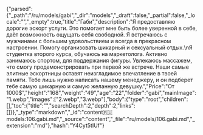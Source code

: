 {"parsed":{"_path":"/ru/models/gabi","_dir":"models","_draft":false,"_partial":false,"_locale":"","_empty":true,"title":"Габи","description":"Я предоставляю дорогие эскорт услуги. Это помогает мне быть более уверенной в себе, даёт возможность ощущать себя свободной. Я встречаюсь с мужчинами с большим удовольствием и всегда в прекрасном настроении. Помогу организовать шикарный и сексуальный отдых.\nЯ студентка второго курса, обучаюсь на маркетолога. Активно занимаюсь спортом, для поддержания фигуры. Увлекаюсь массажем, что смогу продемонстрировать при первой же встрече. Наши самые элитные эскортницы оставят неизгладимое впечатление в твоей памяти. Тебе лишь нужно написать нашему менеджеру, и он подберет тебе самую шикарную и самую желанную девушку.","Price":"От 1000$","height":"168","weight":"49","age":"22","folder":"gabi","mainImage":"1.webp","images":["2.webp","3.webp"],"body":{"type":"root","children":[],"toc":{"title":"","searchDepth":2,"depth":2,"links":[]}},"_type":"markdown","_id":"content:ru:models:106.gabi.md","_source":"content","_file":"ru/models/106.gabi.md","_extension":"md"},"hash":"Y4Cyt5tIUf"}